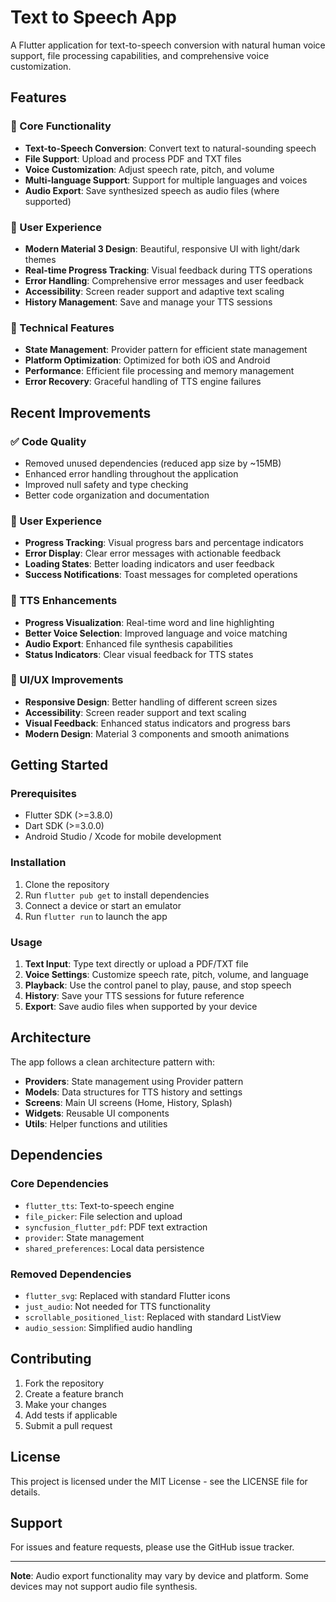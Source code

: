 # Text to Speech App

A Flutter application for text-to-speech conversion with natural human voice support, file processing capabilities, and comprehensive voice customization.

## Features

### 🎯 Core Functionality

- **Text-to-Speech Conversion**: Convert text to natural-sounding speech
- **File Support**: Upload and process PDF and TXT files
- **Voice Customization**: Adjust speech rate, pitch, and volume
- **Multi-language Support**: Support for multiple languages and voices
- **Audio Export**: Save synthesized speech as audio files (where supported)

### 🎨 User Experience

- **Modern Material 3 Design**: Beautiful, responsive UI with light/dark themes
- **Real-time Progress Tracking**: Visual feedback during TTS operations
- **Error Handling**: Comprehensive error messages and user feedback
- **Accessibility**: Screen reader support and adaptive text scaling
- **History Management**: Save and manage your TTS sessions

### 🔧 Technical Features

- **State Management**: Provider pattern for efficient state management
- **Platform Optimization**: Optimized for both iOS and Android
- **Performance**: Efficient file processing and memory management
- **Error Recovery**: Graceful handling of TTS engine failures

## Recent Improvements

### ✅ Code Quality

- Removed unused dependencies (reduced app size by ~15MB)
- Enhanced error handling throughout the application
- Improved null safety and type checking
- Better code organization and documentation

### 🚀 User Experience

- **Progress Tracking**: Visual progress bars and percentage indicators
- **Error Display**: Clear error messages with actionable feedback
- **Loading States**: Better loading indicators and user feedback
- **Success Notifications**: Toast messages for completed operations

### 🎵 TTS Enhancements

- **Progress Visualization**: Real-time word and line highlighting
- **Better Voice Selection**: Improved language and voice matching
- **Audio Export**: Enhanced file synthesis capabilities
- **Status Indicators**: Clear visual feedback for TTS states

### 📱 UI/UX Improvements

- **Responsive Design**: Better handling of different screen sizes
- **Accessibility**: Screen reader support and text scaling
- **Visual Feedback**: Enhanced status indicators and progress bars
- **Modern Design**: Material 3 components and smooth animations

## Getting Started

### Prerequisites

- Flutter SDK (>=3.8.0)
- Dart SDK (>=3.0.0)
- Android Studio / Xcode for mobile development

### Installation

1. Clone the repository
2. Run `flutter pub get` to install dependencies
3. Connect a device or start an emulator
4. Run `flutter run` to launch the app

### Usage

1. **Text Input**: Type text directly or upload a PDF/TXT file
2. **Voice Settings**: Customize speech rate, pitch, volume, and language
3. **Playback**: Use the control panel to play, pause, and stop speech
4. **History**: Save your TTS sessions for future reference
5. **Export**: Save audio files when supported by your device

## Architecture

The app follows a clean architecture pattern with:

- **Providers**: State management using Provider pattern
- **Models**: Data structures for TTS history and settings
- **Screens**: Main UI screens (Home, History, Splash)
- **Widgets**: Reusable UI components
- **Utils**: Helper functions and utilities

## Dependencies

### Core Dependencies

- `flutter_tts`: Text-to-speech engine
- `file_picker`: File selection and upload
- `syncfusion_flutter_pdf`: PDF text extraction
- `provider`: State management
- `shared_preferences`: Local data persistence

### Removed Dependencies

- `flutter_svg`: Replaced with standard Flutter icons
- `just_audio`: Not needed for TTS functionality
- `scrollable_positioned_list`: Replaced with standard ListView
- `audio_session`: Simplified audio handling

## Contributing

1. Fork the repository
2. Create a feature branch
3. Make your changes
4. Add tests if applicable
5. Submit a pull request

## License

This project is licensed under the MIT License - see the LICENSE file for details.

## Support

For issues and feature requests, please use the GitHub issue tracker.

---

**Note**: Audio export functionality may vary by device and platform. Some devices may not support audio file synthesis.
